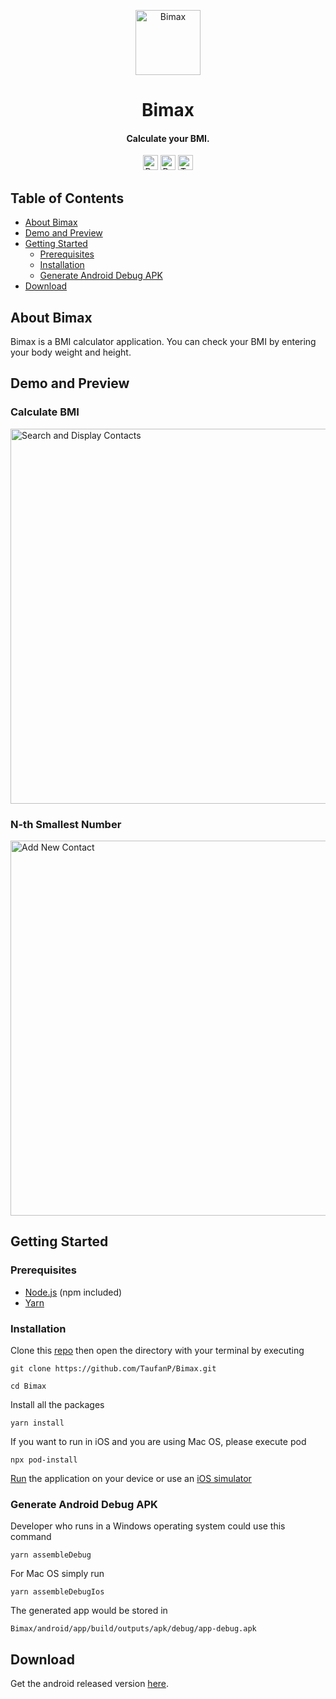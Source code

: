<!-- HEADER -->
<p align="center">
  <img src="https://user-images.githubusercontent.com/33638021/161464375-dcd39fe1-9382-41a5-ac8e-1e3cabcbd879.png" alt="Bimax" width="104">
  <h1 align="center">Bimax</h1>
</p>

<!-- DESCRIPTION -->
<h4 align="center">Calculate your BMI.</h4>

<!-- DEPENDENCIES -->
<p align="center">
  <img src="https://img.shields.io/badge/react-17.0.2-green" alt="React 17.0.2" height="24">
  <img src="https://img.shields.io/badge/react--native-0.67.4-green" alt="React Native 0.67.4" height="24">
  <img src="https://img.shields.io/badge/typescript-4.4.4-blue" alt="Typescript 4.4.4" height="24">
</p>

<!-- TABLE OF CONTENTS -->

## Table of Contents

- [About Bimax](#about)
- [Demo and Preview](#demo-preview)
- [Getting Started](#getting-started)
  - [Prerequisites](#prerequisites)
  - [Installation](#installation)
  - [Generate Android Debug APK](#generate)
- [Download](#download)

<!-- BACKGROUND -->

## About Bimax <a name="about"></a>

<p>
Bimax is a BMI calculator application. You can check your BMI by entering your body weight and height.
</p>

<!-- DEMO AND PREVIEW -->

## Demo and Preview <a name="demo-preview"></a>

### Calculate BMI

<img src="https://user-images.githubusercontent.com/33638021/161407582-f61ac5b9-c357-46f9-8067-1ed26c1e2017.gif" alt="Search and Display Contacts" height="600">

### N-th Smallest Number

<img src="https://user-images.githubusercontent.com/33638021/161407620-197f27cb-3ec3-451f-beb7-6ee203213cd7.gif" alt="Add New Contact" height="600">

<!-- GETTING STARTED -->

## Getting Started <a name="getting-started"></a>

### Prerequisites <a name="prerequisites"></a>

- [Node.js](https://nodejs.org/en/download/) (npm included)
- [Yarn](https://classic.yarnpkg.com/en/docs/getting-started)

### Installation <a name="installation"></a>

Clone this [repo](https://github.com/TaufanP/Bimax.git) then open the directory with your terminal by executing

```
git clone https://github.com/TaufanP/Bimax.git
```

```
cd Bimax
```

Install all the packages

```
yarn install
```

If you want to run in iOS and you are using Mac OS, please execute pod

```
npx pod-install
```

[Run](https://reactnative.dev/docs/running-on-device) the application on your device or use an [iOS simulator](https://reactnative.dev/docs/running-on-simulator-ios)

### Generate Android Debug APK <a name="generate"></a>

Developer who runs in a Windows operating system could use this command

```
yarn assembleDebug
```

For Mac OS simply run

```
yarn assembleDebugIos
```

The generated app would be stored in

```
Bimax/android/app/build/outputs/apk/debug/app-debug.apk
```

<!-- DOWNLOAD -->

## Download <a name="download"></a>

Get the android released version [here](https://drive.google.com/file/d/1HtzKc1o8ia5P7EijRr5Y-LT5sSZV9R6o/view?usp=sharing).

